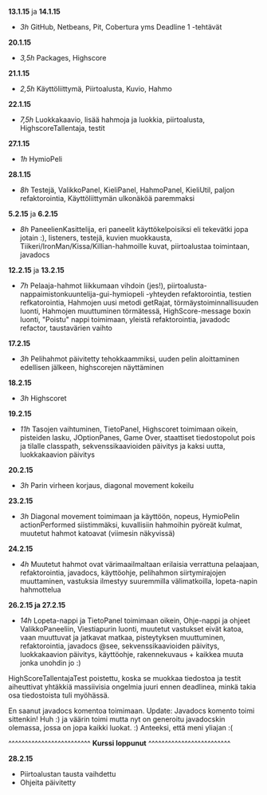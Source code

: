 **13.1.15** ja **14.1.15** 

- *3h* GitHub, Netbeans, Pit, Cobertura yms Deadline 1 -tehtävät

**20.1.15**

- *3,5h* Packages, Highscore

**21.1.15**

- *2,5h* Käyttöliittymä, Piirtoalusta, Kuvio, Hahmo

**22.1.15**

- *7,5h* Luokkakaavio, lisää hahmoja ja luokkia, piirtoalusta, HighscoreTallentaja, testit

**27.1.15**

- *1h* HymioPeli

**28.1.15**

- *8h* Testejä, ValikkoPanel, KieliPanel, HahmoPanel, KieliUtil, paljon refaktorointia, Käyttöliittymän ulkonäköä paremmaksi

**5.2.15** ja **6.2.15**

- *8h* PaneelienKasittelija, eri paneelit käyttökelpoisiksi eli tekevätki jopa jotain :), listeners, testejä, kuvien muokkausta, Tiikeri/IronMan/Kissa/Killian-hahmoille kuvat, piirtoalustaa toimintaan, javadocs

**12.2.15** ja **13.2.15**

- *7h* Pelaaja-hahmot liikkumaan vihdoin (jes!), piirtoalusta-nappaimistonkuuntelija-gui-hymiopeli -yhteyden refaktorointia, testien refkatorointia, Hahmojen uusi metodi getRajat, törmäystoiminnallisuuden luonti, Hahmojen muuttuminen törmätessä, HighScore-message boxin luonti, "Poistu" nappi toimimaan, yleistä refaktorointia, javadodc refactor, taustavärien vaihto

**17.2.15**

- *3h* Pelihahmot päivitetty tehokkaammiksi, uuden pelin aloittaminen edellisen jälkeen, highscorejen näyttäminen

**18.2.15**

- *3h* Highscoret

**19.2.15**

- *11h* Tasojen vaihtuminen, TietoPanel, Highscoret toimimaan oikein, pisteiden lasku, JOptionPanes, Game Over, staattiset tiedostopolut pois ja tilalle classpath, sekvenssikaavioiden päivitys ja kaksi uutta, luokkakaavion päivitys

**20.2.15**

- *3h* Parin virheen korjaus, diagonal movement kokeilu

**23.2.15**

- *3h* Diagonal movement toimimaan ja käyttöön, nopeus, HymioPelin actionPerformed siistimmäksi, kuvallisiin hahmoihin pyöreät kulmat, muutetut hahmot katoavat (viimesin näkyvissä)

**24.2.15**

- *4h* Muutetut hahmot ovat värimaailmaltaan erilaisia verrattuna pelaajaan, refaktorointia, javadocs, käyttöohje, pelihahmon siirtymirajojen muuttaminen, vastuksia ilmestyy suuremmilla välimatkoilla, lopeta-napin hahmottelua

**26.2.15 ja 27.2.15**

- *14h* Lopeta-nappi ja TietoPanel toimimaan oikein, Ohje-nappi ja ohjeet ValikkoPaneeliin, Viestiapurin luonti, muutetut vastukset eivät katoa, vaan muuttuvat ja jatkavat matkaa, pisteytyksen muuttuminen, refaktorointia, javadocs @see, sekvenssikaavioiden päivitys, luokkakaavion päivitys, käyttöohje, rakennekuvaus + kaikkea muuta jonka unohdin jo :)

HighScoreTallentajaTest poistettu, koska se muokkaa tiedostoa ja testit aiheuttivat yhtäkkiä massiivisia ongelmia juuri ennen deadlinea, minkä takia osa tiedostoista tuli myöhässä. 

En saanut javadocs komentoa toimimaan.
Update: Javadocs komento toimi sittenkin! Huh :) ja väärin toimi mutta nyt on generoitu javadocskin olemassa, jossa on jopa kaikki luokat. :)
Anteeksi, että meni yliajan :(

^^^^^^^^^^^^^^^^^^^^^^^^^ **Kurssi loppunut** ^^^^^^^^^^^^^^^^^^^^^^^^^

**28.2.15**

- Piirtoalustan tausta vaihdettu
- Ohjeita päivitetty
